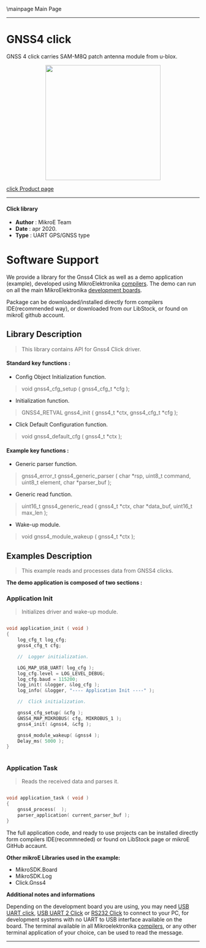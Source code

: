 \mainpage Main Page
 
---
# GNSS4 click

GNSS 4 click carries SAM-M8Q patch antenna module from u-blox.

<p align="center">
  <img src="https://download.mikroe.com/images/click_for_ide/gnss4_click.png" height=300px>
</p>

[click Product page](https://www.mikroe.com/gnss-4-click)

---


#### Click library 

- **Author**        : MikroE Team
- **Date**          : apr 2020.
- **Type**          : UART GPS/GNSS type


# Software Support

We provide a library for the Gnss4 Click 
as well as a demo application (example), developed using MikroElektronika 
[compilers](https://shop.mikroe.com/compilers). 
The demo can run on all the main MikroElektronika [development boards](https://shop.mikroe.com/development-boards).

Package can be downloaded/installed directly form compilers IDE(recommended way), or downloaded from our LibStock, or found on mikroE github account. 

## Library Description

> This library contains API for Gnss4 Click driver.

#### Standard key functions :

- Config Object Initialization function.
> void gnss4_cfg_setup ( gnss4_cfg_t *cfg ); 
 
- Initialization function.
> GNSS4_RETVAL gnss4_init ( gnss4_t *ctx, gnss4_cfg_t *cfg );

- Click Default Configuration function.
> void gnss4_default_cfg ( gnss4_t *ctx );


#### Example key functions :

- Generic parser function.
> gnss4_error_t gnss4_generic_parser ( char *rsp,  uint8_t command, uint8_t element, char *parser_buf );
 
- Generic read function.
> uint16_t gnss4_generic_read ( gnss4_t *ctx, char *data_buf, uint16_t max_len );

- Wake-up module.
> void gnss4_module_wakeup ( gnss4_t *ctx );

## Examples Description

> This example reads and processes data from GNSS4 clicks.

**The demo application is composed of two sections :**

### Application Init 

> Initializes driver and wake-up module.

```c

void application_init ( void )
{
    log_cfg_t log_cfg;
    gnss4_cfg_t cfg;

    //  Logger initialization.

    LOG_MAP_USB_UART( log_cfg );
    log_cfg.level = LOG_LEVEL_DEBUG;
    log_cfg.baud = 115200;
    log_init( &logger, &log_cfg );
    log_info( &logger, "---- Application Init ----" );

    //  Click initialization.

    gnss4_cfg_setup( &cfg );
    GNSS4_MAP_MIKROBUS( cfg, MIKROBUS_1 );
    gnss4_init( &gnss4, &cfg );

    gnss4_module_wakeup( &gnss4 );
    Delay_ms( 5000 );
}
  
```

### Application Task

> Reads the received data and parses it.

```c

void application_task ( void )
{
    gnss4_process(  );
    parser_application( current_parser_buf );
} 

```

The full application code, and ready to use projects can be  installed directly form compilers IDE(recommneded) or found on LibStock page or mikroE GitHub accaunt.

**Other mikroE Libraries used in the example:** 

- MikroSDK.Board
- MikroSDK.Log
- Click.Gnss4

**Additional notes and informations**

Depending on the development board you are using, you may need 
[USB UART click](https://shop.mikroe.com/usb-uart-click), 
[USB UART 2 Click](https://shop.mikroe.com/usb-uart-2-click) or 
[RS232 Click](https://shop.mikroe.com/rs232-click) to connect to your PC, for 
development systems with no UART to USB interface available on the board. The 
terminal available in all Mikroelektronika 
[compilers](https://shop.mikroe.com/compilers), or any other terminal application 
of your choice, can be used to read the message.



---

